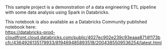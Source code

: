 This sample project is a demonstration of a data engineering ETL pipeline with some data analysis using Spark in Databricks.

This notebook is also available as a Databricks Community published notebook here:  
https://databricks-prod-cloudfront.cloud.databricks.com/public/4027ec902e239c93eaaa8714f173bcfc/4364926135179933/819469485893518/2004385509536254/latest.html
